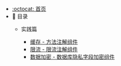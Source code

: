 - [:octocat: 首页](/README)
- :memo: 目录
   - 实践篇
   
       - [缓存 - 方法注解组件](./md/practice/缓存-方法注解组件.md)
       - [限流 - 限流注解组件](./md/practice/限流-限流注解组件.md)
       - [数据加密 - 数据库隐私字段加密组件](./md/practice/数据加密-数据库隐私字段组件.md)



